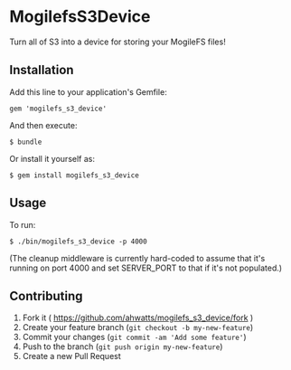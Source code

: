 # MogilefsS3Device

Turn all of S3 into a device for storing your MogileFS files!

## Installation

Add this line to your application's Gemfile:

    gem 'mogilefs_s3_device'

And then execute:

    $ bundle

Or install it yourself as:

    $ gem install mogilefs_s3_device

## Usage

To run:

    $ ./bin/mogilefs_s3_device -p 4000

(The cleanup middleware is currently hard-coded to assume that it's
running on port 4000 and set SERVER_PORT to that if it's not
populated.)

## Contributing

1. Fork it ( https://github.com/ahwatts/mogilefs_s3_device/fork )
2. Create your feature branch (`git checkout -b my-new-feature`)
3. Commit your changes (`git commit -am 'Add some feature'`)
4. Push to the branch (`git push origin my-new-feature`)
5. Create a new Pull Request
